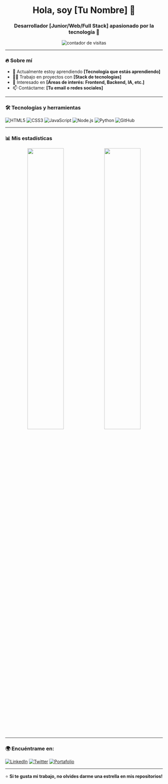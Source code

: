 <h1 align="center">Hola, soy [Tu Nombre] 👋</h1>
<h3 align="center">Desarrollador [Junior/Web/Full Stack] apasionado por la tecnología 🚀</h3>

<p align="center">
  <img src="https://komarev.com/ghpvc/?username=TuUsuario&label=Visitas&color=blue&style=flat" alt="contador de visitas" />
</p>

---

### 🔥 Sobre mí
- 🌱 Actualmente estoy aprendiendo **[Tecnología que estás aprendiendo]**  
- 👨‍💻 Trabajo en proyectos con **[Stack de tecnologías]**  
- 🎯 Interesado en **[Áreas de interés: Frontend, Backend, IA, etc.]**  
- 📫 Contáctame: **[Tu email o redes sociales]**  

---

### 🛠️ Tecnologías y herramientas
![HTML5](https://img.shields.io/badge/-HTML5-E34F26?style=flat&logo=html5&logoColor=white)
![CSS3](https://img.shields.io/badge/-CSS3-1572B6?style=flat&logo=css3)
![JavaScript](https://img.shields.io/badge/-JavaScript-F7DF1E?style=flat&logo=javascript&logoColor=black)
![Node.js](https://img.shields.io/badge/-Node.js-339933?style=flat&logo=node.js&logoColor=white)
![Python](https://img.shields.io/badge/-Python-3776AB?style=flat&logo=python&logoColor=white)
![GitHub](https://img.shields.io/badge/-GitHub-181717?style=flat&logo=github)

---

### 📊 Mis estadísticas
<p align="center">
  <img width="48%" src="https://github-readme-stats.vercel.app/api?username=TuUsuario&show_icons=true&theme=tokyonight" />
  <img width="48%" src="https://github-readme-streak-stats.herokuapp.com/?user=TuUsuario&theme=tokyonight" />
</p>

---

### 🌍 Encuéntrame en:
[![LinkedIn](https://img.shields.io/badge/-LinkedIn-0077B5?style=flat&logo=linkedin&logoColor=white)](https://linkedin.com/in/TuUsuario)
[![Twitter](https://img.shields.io/badge/-Twitter-1DA1F2?style=flat&logo=twitter&logoColor=white)](https://twitter.com/TuUsuario)
[![Portafolio](https://img.shields.io/badge/-Portafolio-FF5722?style=flat&logo=google-chrome&logoColor=white)](https://TuPortafolio.com)

---

⭐ **Si te gusta mi trabajo, no olvides darme una estrella en mis repositorios!**  
